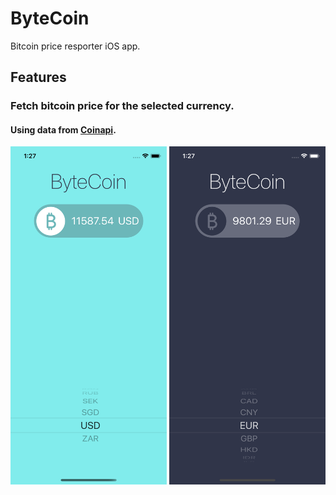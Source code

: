 # ByteCoin
Bitcoin price resporter iOS app.

## Features

### Fetch bitcoin price for the selected currency.
#### Using data from [Coinapi](https://www.coinapi.io/).
<p align="center"><img src="https://raw.githubusercontent.com/MohammedHamdi/ByteCoin/master/Screenshots/ByteCoin_Light.png" alt="ByteCoin_Light" width="250" height="541">     <img src="https://raw.githubusercontent.com/MohammedHamdi/ByteCoin/master/Screenshots/ByteCoin_Dark.png" alt="ByteCoin_Dark" width="250" height="541"></p>
